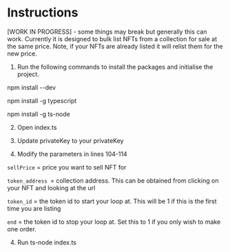 # Instructions 

[WORK IN PROGRESS] - some things may break but generally this can work. Currently it is designed to bulk list NFTs from a collection for sale at the same price. Note, if your NFTs are already listed it will relist them for the new price. 



1. Run the following commands to install the packages and initialise the project. 


npm install --dev 

npm install -g typescript 

npm install -g ts-node 

2. Open index.ts 

3. Update privateKey to your privateKey

3. Modify the parameters in lines 104-114 

`sellPrice` = price you want to sell NFT for 

`token_address `= collection address. This can be obtained from clicking on your NFT and looking at the url 

`token_id` = the token id to start your loop at. This will be 1 if this is the first time you are listing

`end` = the token id to stop your loop at. Set this to 1 if you only wish to make one order.
 
4. Run ts-node index.ts 


   
